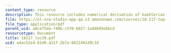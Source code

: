 ```yaml
---
content_type: resource
description: This resource includes numerical derivation of kaehlerian hodge theory,
file: https://ol-ocw-studio-app-qa.s3.amazonaws.com/courses/18-117-topics-in-several-complex-variables-spring-2005/e4ac52e481d0a31f2b7a6621491d9c1d_18117_lec29.pdf
file_type: application/pdf
parent_uid: a8ce75da-f40b-c5f0-b927-1ad4605ebbcd
resourcetype: Document
title: 18117_lec29.pdf
uid: e4ac52e4-81d0-a31f-2b7a-6621491d9c1d
---
```

